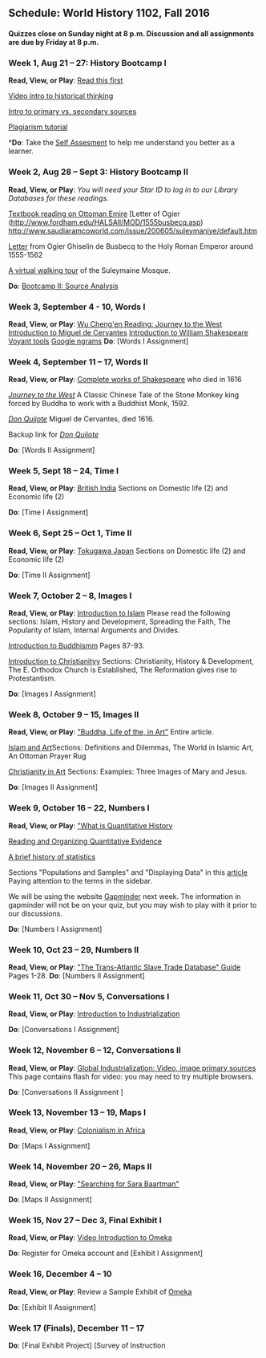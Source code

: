 ## Schedule: World History 1102, Fall 2016 ##

#### Quizzes close on Sunday night at 8 p.m. Discussion and all assignments are due by Friday at 8 p.m. ####

### Week 1, Aug 21 – 27: History Bootcamp I ###
**Read, View, or Play**: [Read this first](http://jacknorton.org/read-this-first-yes-before-the-syllabus/)  

[Video intro to historical thinking](http://teachinghistory.org/historical-thinking-intro) 

[Intro to primary vs. secondary sources](http://www.collectionscanada.gc.ca/education/008-3010-e.html) 

[Plagiarism tutorial](http://www.lib.usm.edu/legacy/plag/plagiarismtutorial.php)

***Do**: Take the [Self Assesment](https://docs.google.com/forms/d/e/1FAIpQLSfZJqhI6XCHujrBYZuyLj1Cz5iI1i-epK59_kEy3lSQcUqtmQ/viewform) to help me understand you better as a learner.

### Week 2, Aug 28 – Sept 3: History Bootcamp II ###

**Read, View, or Play**: _You will need your Star ID to log in to our Library Databases for these readings._

[Textbook reading on Ottoman Emire](http://go.galegroup.com.ndcproxy.mnpals.net/ps/retrieve.do?inPS=true&prodId=GVRL&userGroupName=mnanorman&docId=GALE|CX2587300152&contentSegment=&searchId=R3&tabID=T003&resultListType=RESULT_LIST&currentPosition=4&searchResultsType=)
[Letter of Ogier (http://www.fordham.edu/HALSAll/MOD/1555busbecq.asp)
http://www.saudiaramcoworld.com/issue/200605/suleymaniye/default.htm

[Letter](http://www.fordham.edu/HALSAll/MOD/1555busbecq.asp) from Ogier Ghiselin de Busbecq to the Holy Roman Emperor around 1555-1562

[A virtual walking tour](http://www.saudiaramcoworld.com/issue/200605/suleymaniye/default.htm) of the Suleymaine Mosque.

**Do**: [Bootcamp II: Source Analysis](http://jacknorton.org/history-bootcamp-ii-assignment/)

### Week 3, September 4 - 10, Words I ###

**Read, View, or Play**: [Wu Cheng'en Reading: Journey to the West](http://ndcproxy.mnpals.net/login?url=http://go.galegroup.com.ndcproxy.mnpals.net/ps/i.do?id=GALE%7CCX3408400942&v=2.1&u=mnanorman&it=r&p=GVRL&sw=w&asid=1453312f7fee83dc810a8230456ba58f)
[Introduction to Miguel de Cervantes](http://ndcproxy.mnpals.net/login?url=http://go.galegroup.com/ps/i.do?p=GVRL&sw=w&u=mnanorman&v=2.1&it=r&id=GALE%7CCX3426300053&asid=085cc719525ec6cf3e17e24c155b4cfb)
[Introduction to William Shakespeare](http://ndcproxy.mnpals.net/login?url=http://go.galegroup.com.ndcproxy.mnpals.net/ps/i.do?id=GALE%7CCX3426300095&v=2.1&u=mnanorman&it=r&p=GVRL&sw=w&asid=c255b87a5448f275b0f7be358b9fa0f9)
[Voyant tools](http://voyant-tools.org/)
[Google ngrams](https://books.google.com/ngrams)
**Do**: [Words I Assignment]

### Week 4, September 11 – 17, Words II ###

**Read, View, or Play**: [Complete works of Shakespeare](http://norvig.com/ngrams/shakespeare.txt) who died in 1616 

[_Journey to the West_](http://www.chine-informations.com/fichiers/jourwest.pdf) A Classic Chinese Tale of the Stone Monkey king forced by Buddha to work with a Buddhist Monk, 1592.

[_Don Quijote_](http://www.gutenberg.org/cache/epub/996/pg996.txt) Miguel de Cervantes, died 1616. 

Backup link for [_Don Quijote_](http://cervantes.tamu.edu/english/ctxt/DQ\_Ormsby/part1\_DQ\_Ormsby.html)

**Do**: [Words II Assignment]

### Week 5, Sept 18 – 24, Time I ###

**Read, View, or Play**: [British India](http://dailylife2.abc-clio.com.ndcproxy.mnpals.net/Topics/Display/1426845?webSiteCode=SLN_DLTH_AC&returnToPage=%2fTopics%2fDisplay%2f1426845&token=2CEA775BB93B98E0CA5328E0A8D5544E&casError=False) Sections on Domestic life (2) and Economic life (2)

**Do**: [Time I Assignment]

### Week 6, Sept 25 – Oct 1, Time II ###

**Read, View, or Play**: [Tokugawa Japan](http://dailylife2.abc-clio.com.ndcproxy.mnpals.net/Topics/Display/1426560) Sections on Domestic life (2) and Economic life (2)

**Do**: [Time II Assignment]

### Week 7, October 2 – 8, Images I ###
**Read, View, or Play**: [Introduction to Islam](http://ndcproxy.mnpals.net/login?url=http://go.galegroup.com.ndcproxy.mnpals.net/ps/i.do?id=GALE%7CCX3448400024&v=2.1&u=mnanorman&it=r&p=GVRL&sw=w&asid=50b04c9ec6378d9504b61c41643c7427) Please read the following sections: Islam, History and Development, Spreading the Faith, The Popularity of Islam,  Internal Arguments and Divides.

[Introduction to Buddhismm](http://ndcproxy.mnpals.net/login?url=http://go.galegroup.com.ndcproxy.mnpals.net/ps/i.do?id=GALE%7CCX3448400014&v=2.1&u=mnanorman&it=r&p=GVRL&sw=w&asid=1a0374b2514b1dd0f3d583690360b705) Pages 87-93.

[Introduction to Christianityy](http://ndcproxy.mnpals.net/login?url=http://go.galegroup.com.ndcproxy.mnpals.net/ps/i.do?id=GALE%7CCX3448400015&v=2.1&u=mnanorman&it=r&p=GVRL&sw=w&asid=c534307c802bbd01e96c5245842d7ee2) Sections: Christianity, History & Development, The E. Orthodox Church is Established, The Reformation gives rise to Protestantism. 

**Do**: [Images I Assignment]

### Week 8, October 9 – 15, Images II ###
**Read, View, or Play**: ["Buddha, Life of the, in Art"](http://ndcproxy.mnpals.net/login?url=http://go.galegroup.com.ndcproxy.mnpals.net/ps/i.do?id=GALE%7CCX3402600075&v=2.1&u=mnanorman&it=r&p=GVRL&sw=w&asid=f484a0c724af9aa2c010b6c7f4f440cb) Entire article. 

[Islam and Art](http://ndcproxy.mnpals.net/login?url=http://go.galegroup.com.ndcproxy.mnpals.net/ps/i.do?id=GALE%7CCX2347100021&v=2.1&u=mnanorman&it=r&p=GVRL&sw=w&asid=3a860461ed4edfef449b44633a52739c)Sections: Definitions and Dilemmas, The World in Islamic Art, An Ottoman Prayer Rug

[Christianity in Art](http://ndcproxy.mnpals.net/login?url=http://go.galegroup.com.ndcproxy.mnpals.net/ps/i.do?id=GALE%7CCX2347100020&v=2.1&u=mnanorman&it=r&p=GVRL&sw=w&asid=bf76c9036307e2f9364377a1df4b5ccf) Sections: Examples: Three Images of Mary and Jesus. 

**Do**: [Images II Assignment]


### Week 9, October 16 – 22, Numbers I ###
**Read, View, or Play**: ["What is Quantitative History](http://historymatters.gmu.edu/mse/numbers/what.html)

[Reading and Organizing Quantitative Evidence](http://historymatters.gmu.edu/mse/numbers/reading.html)

[A brief history of statistics](http://go.galegroup.com.ndcproxy.mnpals.net/ps/i.do?id=GALE%7cCX3404901078&v=2.1&u=mnanorman&it=r&p=GVRL&sw=w&asid=a0b1eeb84f1fc49798321d83e9d4f9f6)

Sections "Populations and Samples" and "Displaying Data" in this [article](http://go.galegroup.com.ndcproxy.mnpals.net/ps/i.do?id=GALE%7cCX3438100601&v=2.1&u=mnanorman&it=r&p=GVRL&sw=w&asid=869240d579dc9f0b42e9568558c01eaa)
Paying attention to the terms in the sidebar.

We will be using the website [Gapminder](http://www.gapminder.org/) next
week. The information in gapminder will not be on your quiz, but you may
wish to play with it prior to our discussions.

**Do**: [Numbers I Assignment]

### Week 10, Oct 23 – 29, Numbers II ###

**Read, View, or Play**: ["The Trans-Atlantic Slave Trade Database" Guide](http://www.slavevoyages.org/documents/download/VoyagesGuide.pdf) Pages 1-28. 
**Do**: [Numbers II Assignment]

### Week 11, Oct 30 – Nov 5, Conversations I ###
**Read, View, or Play**: [Introduction to Industrialization](http://ndcproxy.mnpals.net/login?url=http://search.credoreference.com/content/entry/chambdictwh/industrialization/0?searchId=43aec002-6810-11e6-8703-0aea1e3b2a47&result=10)

**Do**: [Conversations I Assignment]

### Week 12, November 6 – 12, Conversations II  ###
**Read, View, or Play**: [Global Industrialization: Video, image primary sources](http://www.learner.org/courses/worldhistory/unit_main_19.html) This page contains flash for video: you may need to try multiple browsers. 

**Do**: [Conversations II Assignment ]

### Week 13, November 13 – 19, Maps I ###

**Read, View, or Play**: [Colonialism in Africa](http://ndcproxy.mnpals.net/login?url=http://go.galegroup.com.ndcproxy.mnpals.net/ps/i.do?id=GALE%7CCX3400100093&v=2.1&u=mnanorman&it=r&p=GVRL&sw=w&asid=fc4be7b3df4b497d8acefac01d46fe95)

**Do**: [Maps I Assignment]

### Week 14, November 20 – 26, Maps II ###
**Read, View, or Play**: ["Searching for Sara Baartman"](http://pages.jh.edu/~jhumag/0609web/sara.html)

**Do**: [Maps II Assignment]

### Week 15, Nov 27 – Dec 3, Final Exhibit I ###

**Read, View, or Play**: [Video Introduction to Omeka](https://vimeo.com/55973380)

**Do**: Register for Omeka account and [Exhibit I Assignment]


### Week 16, December 4 – 10

**Read, View, or Play**: Review a Sample Exhibit of [Omeka](http://himalayancollections.commons.yale.edu/) 

**Do**: [Exhibit II Assignment]

### Week 17 (Finals), December 11 – 17
**Do**: [Final Exhibit Project]
[Survey of Instruction

